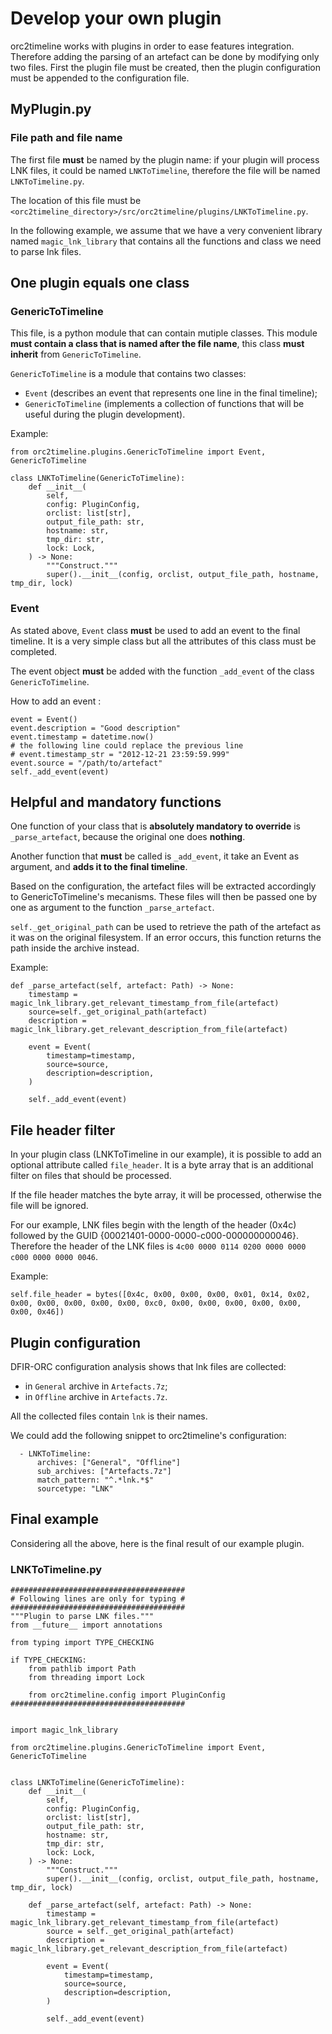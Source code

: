 # Develop your own plugin

orc2timeline works with plugins in order to ease features integration. Therefore adding the parsing of an artefact can be done by modifying only two files. First the plugin file must be created, then the plugin configuration must be appended to the configuration file.

## MyPlugin.py

### File path and file name

The first file **must** be named by the plugin name: if your plugin will process LNK files, it could be named `LNKToTimeline`, therefore the file will be named `LNKToTimeline.py`.

The location of this file must be `<orc2timeline_directory>/src/orc2timeline/plugins/LNKToTimeline.py`.

In the following example, we assume that we have a very convenient library named `magic_lnk_library` that contains all the functions and class we need to parse lnk files.

## One plugin equals one class

### GenericToTimeline

This file, is a python module that can contain mutiple classes. This module **must contain a class that is named after the file name**, this class **must inherit** from `GenericToTimeline`.

`GenericToTimeline` is a module that contains two classes:
  - `Event` (describes an event that represents one line in the final timeline);
  - `GenericToTimeline` (implements a collection of functions that will be useful during the plugin development).

Example:
```
from orc2timeline.plugins.GenericToTimeline import Event, GenericToTimeline

class LNKToTimeline(GenericToTimeline):
    def __init__(
        self,
        config: PluginConfig,
        orclist: list[str],
        output_file_path: str,
        hostname: str,
        tmp_dir: str,
        lock: Lock,
    ) -> None:
        """Construct."""
        super().__init__(config, orclist, output_file_path, hostname, tmp_dir, lock)

```

### Event

As stated above, `Event` class **must** be used to add an event to the final timeline. It is a very simple class but all the attributes of this class must be completed.

The event object **must** be added with the function `_add_event` of the class `GenericToTimeline`.

How to add an event :
```
event = Event()
event.description = "Good description"
event.timestamp = datetime.now()
# the following line could replace the previous line
# event.timestamp_str = "2012-12-21 23:59:59.999"
event.source = "/path/to/artefact"
self._add_event(event)
```

## Helpful and mandatory functions

One function of your class that is **absolutely mandatory to override** is `_parse_artefact`, because the original one does **nothing**.

Another function that **must** be called is `_add_event`, it take an Event as argument, and **adds it to the final timeline**.

Based on the configuration, the artefact files will be extracted accordingly to GenericToTimeline's mecanisms. These files will then be passed one by one as argument to the function `_parse_artefact`.

`self._get_original_path` can be used to retrieve the path of the artefact as it was on the original filesystem. If an error occurs, this function returns the path inside the archive instead.

Example:
```
def _parse_artefact(self, artefact: Path) -> None:
    timestamp = magic_lnk_library.get_relevant_timestamp_from_file(artefact)
    source=self._get_original_path(artefact)
    description = magic_lnk_library.get_relevant_description_from_file(artefact)

    event = Event(
        timestamp=timestamp,
        source=source,
        description=description,
    )

    self._add_event(event)
```

## File header filter

In your plugin class (LNKToTimeline in our example), it is possible to add an optional attribute called `file_header`. It is a byte array that is an additional filter on files that should be processed.

If the file header matches the byte array, it will be processed, otherwise the file will be ignored.

For our example, LNK files begin with the length of the header (0x4c) followed by the GUID {00021401-0000-0000-c000-000000000046}. Therefore the header of the LNK files is `4c00 0000 0114 0200 0000 0000 c000 0000 0000 0046`.

Example:
```
self.file_header = bytes([0x4c, 0x00, 0x00, 0x00, 0x01, 0x14, 0x02, 0x00, 0x00, 0x00, 0x00, 0x00, 0xc0, 0x00, 0x00, 0x00, 0x00, 0x00, 0x00, 0x46])
```

## Plugin configuration

DFIR-ORC configuration analysis shows that lnk files are collected:
  - in `General` archive in `Artefacts.7z`;
  - in `Offline` archive in `Artefacts.7z`.

All the collected files contain `lnk` is their names.

We could add the following snippet to orc2timeline's configuration:
```
  - LNKToTimeline:
      archives: ["General", "Offline"]
      sub_archives: ["Artefacts.7z"]
      match_pattern: "^.*lnk.*$"
      sourcetype: "LNK"
```

## Final example

Considering all the above, here is the final result of our example plugin.

### LNKToTimeline.py
```
#######################################
# Following lines are only for typing #
#######################################
"""Plugin to parse LNK files."""
from __future__ import annotations

from typing import TYPE_CHECKING

if TYPE_CHECKING:
    from pathlib import Path
    from threading import Lock

    from orc2timeline.config import PluginConfig
#######################################


import magic_lnk_library

from orc2timeline.plugins.GenericToTimeline import Event, GenericToTimeline


class LNKToTimeline(GenericToTimeline):
    def __init__(
        self,
        config: PluginConfig,
        orclist: list[str],
        output_file_path: str,
        hostname: str,
        tmp_dir: str,
        lock: Lock,
    ) -> None:
        """Construct."""
        super().__init__(config, orclist, output_file_path, hostname, tmp_dir, lock)

    def _parse_artefact(self, artefact: Path) -> None:
        timestamp = magic_lnk_library.get_relevant_timestamp_from_file(artefact)
        source = self._get_original_path(artefact)
        description = magic_lnk_library.get_relevant_description_from_file(artefact)

        event = Event(
            timestamp=timestamp,
            source=source,
            description=description,
        )

        self._add_event(event)

```

